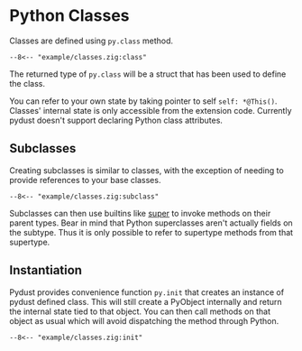 # Python Classes

Classes are defined using `py.class` method.

```zig
--8<-- "example/classes.zig:class"
```

The returned type of `py.class` will be a struct that has been used to define the class.

You can refer to your own state by taking pointer to self `self: *@This()`. Classes' internal
state is only accessible from the extension code. Currently pydust doesn't support declaring
Python class attributes.

## Subclasses

Creating subclasses is similar to classes, with the exception of needing to provide references
to your base classes.

```zig
--8<-- "example/classes.zig:subclass"
```

Subclasses can then use builtins like [super](https://docs.python.org/3/library/functions.html#super)
to invoke methods on their parent types. Bear in mind that Python superclasses aren't actually fields
on the subtype. Thus it is only possible to refer to supertype methods from that supertype.

## Instantiation

Pydust provides convenience function `py.init` that creates an instance of pydust defined class. This
will still create a PyObject internally and return the internal state tied to that object. You can
then call methods on that object as usual which will avoid dispatching the method through Python.

```zig
--8<-- "example/classes.zig:init"
```
